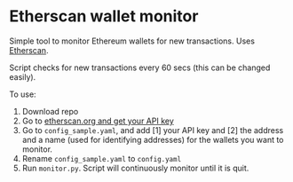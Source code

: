 # Etherscan wallet monitor

Simple tool to monitor Ethereum wallets for new transactions. Uses [Etherscan](https://etherscan.io).

Script checks for new transactions every 60 secs (this can be changed easily).

To use:

1. Download repo
2. Go to [etherscan.org and get your API key](https://etherscan.io/apis)
3. Go to `config_sample.yaml`, and add [1] your API key and [2] the address and a name (used for identifying addresses) for the wallets you want to monitor.
4. Rename `config_sample.yaml` to `config.yaml`
5. Run `monitor.py`. Script will continuously monitor until it is quit.